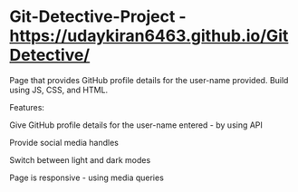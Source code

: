 # Git-Detective-Project - https://udaykiran6463.github.io/GitDetective/
Page that provides GitHub profile details for the user-name provided. Build using JS, CSS, and HTML. 

Features:

Give GitHub profile details for the user-name entered - by using API 

Provide social media handles

Switch between light and dark modes

Page is responsive - using media queries

